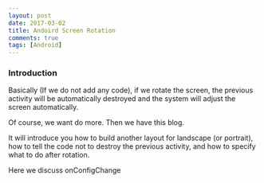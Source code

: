 ```yaml
---
layout: post
date: 2017-03-02
title: Andoird Screen Rotation
comments: true
tags: [Android]
---
```


### Introduction
Basically (If we do not add any code), if we rotate the screen, the
previous activity will be automatically destroyed and the system will
adjust the screen automatically.

Of course, we want do more. Then we have this blog.

It will introduce you how to build another layout for landscape (or
portrait), how to tell the code not to destroy the previous activity,
and how to specify what to do after rotation.

Here we discuss onConfigChange
